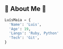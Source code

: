 ## 🚀 About Me 🚀
```py
LuísMaia = {
  'Name': 'Luis',
  'Age': 19,
  'Langs': 'Ruby, Python'
  'Tech': 'Git',
}
```
